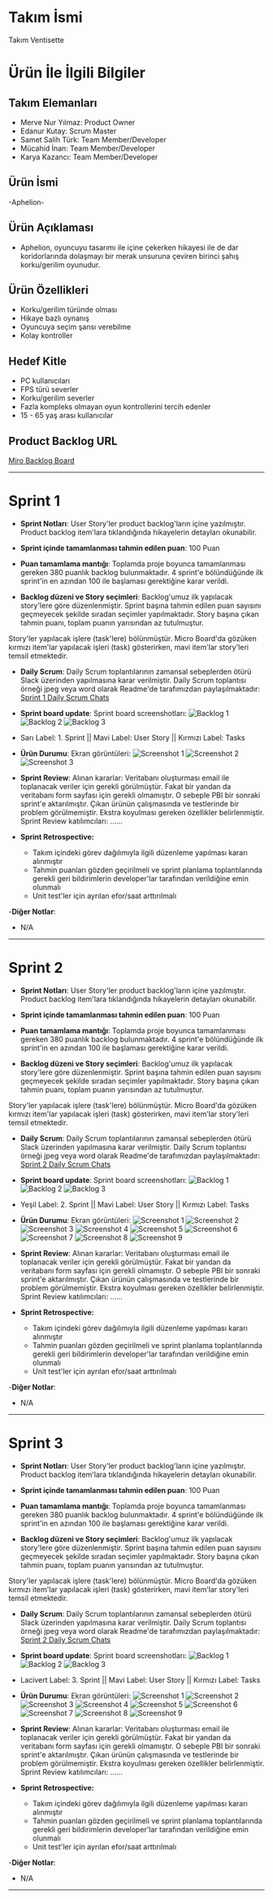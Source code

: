 # **Takım İsmi**

Takım Ventisette

# Ürün İle İlgili Bilgiler

## Takım Elemanları

- Merve Nur Yılmaz: Product Owner
- Edanur Kutay: Scrum Master
- Samet Salih Türk: Team Member/Developer
- Mücahid İnan: Team Member/Developer
- Karya Kazancı: Team Member/Developer

## Ürün İsmi

-Aphelion-

## Ürün Açıklaması

- Aphelion, oyuncuyu tasarımı ile içine çekerken hikayesi ile de dar koridorlarında dolaşmayı bir merak unsuruna çeviren birinci şahış korku/gerilim oyunudur. 

## Ürün Özellikleri

- Korku/gerilim türünde olması
- Hikaye bazlı oynanış
- Oyuncuya seçim şansı verebilme
- Kolay kontroller

## Hedef Kitle

- PC kullanıcıları
- FPS türü severler
- Korku/gerilim severler
- Fazla kompleks olmayan oyun kontrollerini tercih edenler
- 15 - 65 yaş arası kullanıcılar

## Product Backlog URL

[Miro Backlog Board](https://trello.com/invite/b/wrOMjAHL/e49913a66bdd2a238d4535ce88486cb7/ventisette-micro-backlog-board)

---

# Sprint 1

- **Sprint Notları**: User Story'ler product backlog'ların içine yazılmıştır. Product backlog item'lara tıklandığında hikayelerin detayları okunabilir.

- **Sprint içinde tamamlanması tahmin edilen puan**: 100 Puan

- **Puan tamamlama mantığı**: Toplamda proje boyunca tamamlanması gereken 380 puanlık backlog bulunmaktadır. 4 sprint'e bölündüğünde ilk sprint'in en azından 100 ile başlaması gerektiğine karar verildi.

- **Backlog düzeni ve Story seçimleri**: Backlog'umuz ilk yapılacak story'lere göre düzenlenmiştir. Sprint başına tahmin edilen puan sayısını geçmeyecek şekilde sıradan seçimler yapılmaktadır. Story başına çıkan tahmin puanı, toplam puanın yarısından az tutulmuştur. 

Story'ler yapılacak işlere (task'lere) bölünmüştür. Micro Board'da gözüken kırmızı item'lar yapılacak işleri (task) gösterirken, mavi item'lar story'leri temsil etmektedir.

- **Daily Scrum**: Daily Scrum toplantılarının zamansal sebeplerden ötürü Slack üzerinden yapılmasına karar verilmiştir. Daily Scrum toplantısı örneği jpeg veya word olarak Readme'de tarafımızdan paylaşılmaktadır: [Sprint 1 Daily Scrum Chats](https://github.com/Sametaien/OyunVeUygulamaAkademisiTeam27/blob/main/ProjectManagement/Sprint1Documents/DailyScrumMeetingNotesSprint1.docx?raw=true)

- **Sprint board update**: Sprint board screenshotları: 
![Backlog 1](https://github.com/Sametaien/OyunVeUygulamaAkademisiTeam27/blob/main/ProjectManagement/Sprint1Documents/trelloSprint1_1.png?raw=true) 
![Backlog 2](https://github.com/Sametaien/OyunVeUygulamaAkademisiTeam27/blob/main/ProjectManagement/Sprint1Documents/trelloSprint1_2.png?raw=true) 
![Backlog 3](https://github.com/Sametaien/OyunVeUygulamaAkademisiTeam27/blob/main/ProjectManagement/Sprint1Documents/trelloSprint1_3.png?raw=true)

- Sarı Label: 1. Sprint ||  Mavi Label: User Story  ||  Kırmızı Label: Tasks


- **Ürün Durumu**: Ekran görüntüleri:
  ![Screenshot 1](https://github.com/Sametaien/OyunVeUygulamaAkademisiTeam27/blob/main/ProjectManagement/Sprint1Documents/bedroom1.png?raw=true)
  ![Screenshot 2](https://github.com/Sametaien/OyunVeUygulamaAkademisiTeam27/blob/main/ProjectManagement/Sprint1Documents/hallway1.png?raw=true)
  ![Screenshot 3](https://github.com/Sametaien/OyunVeUygulamaAkademisiTeam27/blob/main/ProjectManagement/Sprint1Documents/sketch1.png?raw=true)


- **Sprint Review**: 
Alınan kararlar: Veritabanı oluşturması email ile toplanacak veriler için gerekli görülmüştür. Fakat bir yandan da veritabanı form sayfası için gerekli olmamıştır. O sebeple PBI bir sonraki sprint'e aktarılmıştır. Çıkan ürünün çalışmasında ve testlerinde bir problem görülmemiştir. Ekstra koyulması gereken özellikler belirlenmiştir. Sprint Review katılımcıları: ......

- **Sprint Retrospective:**
  - Takım içindeki görev dağılımıyla ilgili düzenleme yapılması kararı alınmıştır
  - Tahmin puanları gözden geçirilmeli ve sprint planlama toplantılarında gerekli geri bildirimlerin developer'lar tarafından verildiğine emin olunmalı
  - Unit test'ler için ayrılan efor/saat arttırılmalı 

-**Diğer Notlar**:
- N/A

---

# Sprint 2

- **Sprint Notları**: User Story'ler product backlog'ların içine yazılmıştır. Product backlog item'lara tıklandığında hikayelerin detayları okunabilir.

- **Sprint içinde tamamlanması tahmin edilen puan**: 100 Puan

- **Puan tamamlama mantığı**: Toplamda proje boyunca tamamlanması gereken 380 puanlık backlog bulunmaktadır. 4 sprint'e bölündüğünde ilk sprint'in en azından 100 ile başlaması gerektiğine karar verildi.

- **Backlog düzeni ve Story seçimleri**: Backlog'umuz ilk yapılacak story'lere göre düzenlenmiştir. Sprint başına tahmin edilen puan sayısını geçmeyecek şekilde sıradan seçimler yapılmaktadır. Story başına çıkan tahmin puanı, toplam puanın yarısından az tutulmuştur. 

Story'ler yapılacak işlere (task'lere) bölünmüştür. Micro Board'da gözüken kırmızı item'lar yapılacak işleri (task) gösterirken, mavi item'lar story'leri temsil etmektedir.

- **Daily Scrum**: Daily Scrum toplantılarının zamansal sebeplerden ötürü Slack üzerinden yapılmasına karar verilmiştir. Daily Scrum toplantısı örneği jpeg veya word olarak Readme'de tarafımızdan paylaşılmaktadır: [Sprint 2 Daily Scrum Chats](https://github.com/mucooo/OyunVeUygulamaAkademisi27/blob/main/ProjectManagement/Sprint2Documents/DailyScrumMeetingNotesSprint1.docx?raw=true)

- **Sprint board update**: Sprint board screenshotları: 
![Backlog 1](https://github.com/mucooo/OyunVeUygulamaAkademisi27/blob/main/ProjectManagement/Sprint2Documents/trelloSprint2_1.png?raw=true) 
![Backlog 2](https://github.com/mucooo/OyunVeUygulamaAkademisi27/blob/main/ProjectManagement/Sprint2Documents/trelloSprint2_2.png?raw=true) 
![Backlog 3](https://github.com/mucooo/OyunVeUygulamaAkademisi27/blob/main/ProjectManagement/Sprint2Documents/trelloSprint2_3.png?raw=true)

- Yeşil Label: 2. Sprint ||  Mavi Label: User Story  ||  Kırmızı Label: Tasks


- **Ürün Durumu**: Ekran görüntüleri:
  ![Screenshot 1](https://github.com/mucooo/OyunVeUygulamaAkademisi27/blob/main/ProjectManagement/Sprint2Documents/menu.png?raw=true)
  ![Screenshot 2](https://github.com/mucooo/OyunVeUygulamaAkademisi27/blob/main/ProjectManagement/Sprint2Documents/ss1.png?raw=true)
  ![Screenshot 3](https://github.com/mucooo/OyunVeUygulamaAkademisi27/blob/main/ProjectManagement/Sprint2Documents/ss2.png?raw=true)
  ![Screenshot 4](https://github.com/mucooo/OyunVeUygulamaAkademisi27/blob/main/ProjectManagement/Sprint2Documents/ss3.png?raw=true)
  ![Screenshot 5](https://github.com/mucooo/OyunVeUygulamaAkademisi27/blob/main/ProjectManagement/Sprint2Documents/ss4.png?raw=true)
  ![Screenshot 6](https://github.com/mucooo/OyunVeUygulamaAkademisi27/blob/main/ProjectManagement/Sprint2Documents/ss5.png?raw=true)
  ![Screenshot 7](https://github.com/mucooo/OyunVeUygulamaAkademisi27/blob/main/ProjectManagement/Sprint2Documents/ss6.png?raw=true)
  ![Screenshot 8](https://github.com/mucooo/OyunVeUygulamaAkademisi27/blob/main/ProjectManagement/Sprint2Documents/ss7.png?raw=true)
  ![Screenshot 9](https://github.com/mucooo/OyunVeUygulamaAkademisi27/blob/main/ProjectManagement/Sprint2Documents/ss8.png?raw=true)


- **Sprint Review**: 
Alınan kararlar: Veritabanı oluşturması email ile toplanacak veriler için gerekli görülmüştür. Fakat bir yandan da veritabanı form sayfası için gerekli olmamıştır. O sebeple PBI bir sonraki sprint'e aktarılmıştır. Çıkan ürünün çalışmasında ve testlerinde bir problem görülmemiştir. Ekstra koyulması gereken özellikler belirlenmiştir. Sprint Review katılımcıları: ......

- **Sprint Retrospective:**
  - Takım içindeki görev dağılımıyla ilgili düzenleme yapılması kararı alınmıştır
  - Tahmin puanları gözden geçirilmeli ve sprint planlama toplantılarında gerekli geri bildirimlerin developer'lar tarafından verildiğine emin olunmalı
  - Unit test'ler için ayrılan efor/saat arttırılmalı 

-**Diğer Notlar**:
- N/A

---


# Sprint 3

- **Sprint Notları**: User Story'ler product backlog'ların içine yazılmıştır. Product backlog item'lara tıklandığında hikayelerin detayları okunabilir.

- **Sprint içinde tamamlanması tahmin edilen puan**: 100 Puan

- **Puan tamamlama mantığı**: Toplamda proje boyunca tamamlanması gereken 380 puanlık backlog bulunmaktadır. 4 sprint'e bölündüğünde ilk sprint'in en azından 100 ile başlaması gerektiğine karar verildi.

- **Backlog düzeni ve Story seçimleri**: Backlog'umuz ilk yapılacak story'lere göre düzenlenmiştir. Sprint başına tahmin edilen puan sayısını geçmeyecek şekilde sıradan seçimler yapılmaktadır. Story başına çıkan tahmin puanı, toplam puanın yarısından az tutulmuştur. 

Story'ler yapılacak işlere (task'lere) bölünmüştür. Micro Board'da gözüken kırmızı item'lar yapılacak işleri (task) gösterirken, mavi item'lar story'leri temsil etmektedir.

- **Daily Scrum**: Daily Scrum toplantılarının zamansal sebeplerden ötürü Slack üzerinden yapılmasına karar verilmiştir. Daily Scrum toplantısı örneği jpeg veya word olarak Readme'de tarafımızdan paylaşılmaktadır: [Sprint 2 Daily Scrum Chats](https://github.com/mucooo/OyunVeUygulamaAkademisi27/blob/main/ProjectManagement/Sprint2Documents/DailyScrumMeetingNotesSprint1.docx?raw=true)

- **Sprint board update**: Sprint board screenshotları: 
![Backlog 1](https://github.com/mucooo/OyunVeUygulamaAkademisi27/blob/main/ProjectManagement/Sprint2Documents/trelloSprint2_1.png?raw=true) 
![Backlog 2](https://github.com/mucooo/OyunVeUygulamaAkademisi27/blob/main/ProjectManagement/Sprint2Documents/trelloSprint2_2.png?raw=true) 
![Backlog 3](https://github.com/mucooo/OyunVeUygulamaAkademisi27/blob/main/ProjectManagement/Sprint2Documents/trelloSprint2_3.png?raw=true)

- Lacivert Label: 3. Sprint ||  Mavi Label: User Story  ||  Kırmızı Label: Tasks


- **Ürün Durumu**: Ekran görüntüleri:
  ![Screenshot 1](https://github.com/mucooo/OyunVeUygulamaAkademisi27/blob/main/ProjectManagement/Sprint2Documents/menu.png?raw=true)
  ![Screenshot 2](https://github.com/mucooo/OyunVeUygulamaAkademisi27/blob/main/ProjectManagement/Sprint2Documents/ss1.png?raw=true)
  ![Screenshot 3](https://github.com/mucooo/OyunVeUygulamaAkademisi27/blob/main/ProjectManagement/Sprint2Documents/ss2.png?raw=true)
  ![Screenshot 4](https://github.com/mucooo/OyunVeUygulamaAkademisi27/blob/main/ProjectManagement/Sprint2Documents/ss3.png?raw=true)
  ![Screenshot 5](https://github.com/mucooo/OyunVeUygulamaAkademisi27/blob/main/ProjectManagement/Sprint2Documents/ss4.png?raw=true)
  ![Screenshot 6](https://github.com/mucooo/OyunVeUygulamaAkademisi27/blob/main/ProjectManagement/Sprint2Documents/ss5.png?raw=true)
  ![Screenshot 7](https://github.com/mucooo/OyunVeUygulamaAkademisi27/blob/main/ProjectManagement/Sprint2Documents/ss6.png?raw=true)
  ![Screenshot 8](https://github.com/mucooo/OyunVeUygulamaAkademisi27/blob/main/ProjectManagement/Sprint2Documents/ss7.png?raw=true)
  ![Screenshot 9](https://github.com/mucooo/OyunVeUygulamaAkademisi27/blob/main/ProjectManagement/Sprint2Documents/ss8.png?raw=true)


- **Sprint Review**: 
Alınan kararlar: Veritabanı oluşturması email ile toplanacak veriler için gerekli görülmüştür. Fakat bir yandan da veritabanı form sayfası için gerekli olmamıştır. O sebeple PBI bir sonraki sprint'e aktarılmıştır. Çıkan ürünün çalışmasında ve testlerinde bir problem görülmemiştir. Ekstra koyulması gereken özellikler belirlenmiştir. Sprint Review katılımcıları: ......

- **Sprint Retrospective:**
  - Takım içindeki görev dağılımıyla ilgili düzenleme yapılması kararı alınmıştır
  - Tahmin puanları gözden geçirilmeli ve sprint planlama toplantılarında gerekli geri bildirimlerin developer'lar tarafından verildiğine emin olunmalı
  - Unit test'ler için ayrılan efor/saat arttırılmalı 

-**Diğer Notlar**:
- N/A

---

